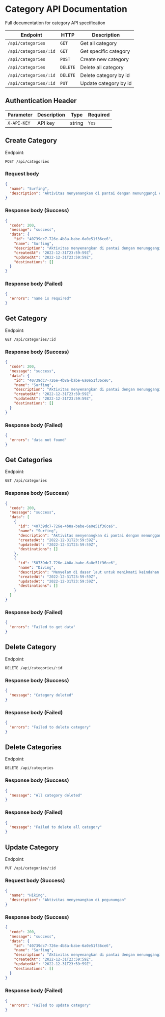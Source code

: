 # Category API Documentation

Full documentation for category API specification

| Endpoint              | HTTP     | Description           |
| --------------------- | -------- | --------------------- |
| `/api/categories`     | `GET`    | Get all category      |
| `/api/categories/:id` | `GET`    | Get specific category |
| `/api/categories`     | `POST`   | Create new category   |
| `/api/categories`     | `DELETE` | Delete all category   |
| `/api/categories/:id` | `DELETE` | Delete category by id |
| `/api/categories/:id` | `PUT`    | Update category by id |

## Authentication Header

| Parameter   | Description | Type   | Required |
| ----------- | ----------- | ------ | -------- |
| `X-API-KEY` | API key     | string | `Yes`    |

## Create Category

Endpoint:

```http request
POST /api/categories
```

### Request body

```json
{
  "name": "Surfing",
  "description": "Aktivitas menyenangkan di pantai dengan menunggangi ombak"
}
```

### Response body (Success)

```json
{
  "code": 200,
  "message": "success",
  "data": {
    "id": "40739dc7-726e-4b8a-babe-6a0e51f36ce6",
    "name": "Surfing",
    "description": "Aktivitas menyenangkan di pantai dengan menunggangi ombak",
    "createdAt": "2022-12-31T23:59:59Z",
    "updatedAt": "2022-12-31T23:59:59Z",
    "destinations": []
  }
}
```

### Response body (Failed)

```json
{
  "errors": "name is required"
}
```

## Get Category

Endpoint:

```http request
GET /api/categories/:id
```

### Response body (Success)

```json
{
  "code": 200,
  "message": "success",
  "data": {
    "id": "40739dc7-726e-4b8a-babe-6a0e51f36ce6",
    "name": "Surfing",
    "description": "Aktivitas menyenangkan di pantai dengan menunggangi ombak",
    "createdAt": "2022-12-31T23:59:59Z",
    "updatedAt": "2022-12-31T23:59:59Z",
    "destinations": []
  }
}
```

### Response body (Failed)

```json
{
  "errors": "data not found"
}
```

## Get Categories

Endpoint:

```http request
GET /api/categories
```

### Response body (Success)

```json
{
  "code": 200,
  "message": "success",
  "data": [
    {
      "id": "40739dc7-726e-4b8a-babe-6a0e51f36ce6",
      "name": "Surfing",
      "description": "Aktivitas menyenangkan di pantai dengan menunggangi ombak",
      "createdAt": "2022-12-31T23:59:59Z",
      "updatedAt": "2022-12-31T23:59:59Z",
      "destinations": []
    },
    {
      "id": "50739dc7-726e-4b8a-babe-6a0e51f36ce6",
      "name": "Diving",
      "description": "Menyelam di dasar laut untuk menikmati keindahan bawah air",
      "createdAt": "2022-12-31T23:59:59Z",
      "updatedAt": "2022-12-31T23:59:59Z",
      "destinations": []
    }
  ]
}
```

### Response body (Failed)

```json
{
  "errors": "Failed to get data"
}
```

## Delete Category

Endpoint:

```http request
DELETE /api/categories/:id
```

### Response body (Success)

```json
{
  "message": "Category deleted"
}
```

### Response body (Failed)

```json
{
  "errors": "Failed to delete category"
}
```

## Delete Categories

Endpoint:

```http request
DELETE /api/categories
```

### Response body (Success)

```json
{
  "message": "All category deleted"
}
```

### Response body (Failed)

```json
{
  "message": "Failed to delete all category"
}
```

## Update Category

Endpoint:

```http request
PUT /api/categories/:id
```

### Request body (Success)

```json
{
  "name": "Hiking",
  "description": "Aktivitas menyenangkan di pegunungan"
}
```

### Response body (Success)

```json
{
  "code": 200,
  "message": "success",
  "data": {
    "id": "40739dc7-726e-4b8a-babe-6a0e51f36ce6",
    "name": "Surfing",
    "description": "Aktivitas menyenangkan di pantai dengan menunggangi ombak",
    "createdAt": "2022-12-31T23:59:59Z",
    "updatedAt": "2022-12-31T23:59:59Z",
    "destinations": []
  }
}
```

### Response body (Failed)

```json
{
  "errors": "Failed to update category"
}
```
